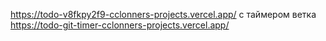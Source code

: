 https://todo-v8fkpy2f9-cclonners-projects.vercel.app/
с таймером ветка
https://todo-git-timer-cclonners-projects.vercel.app/
